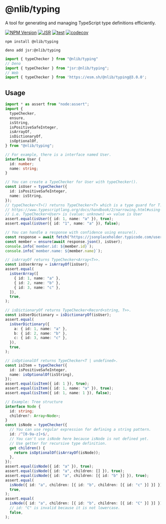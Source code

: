 # @nlib/typing

A tool for generating and managing TypeScript type definitions efficiently.

[![NPM Version](https://img.shields.io/npm/v/%40nlib%2Ftyping)](https://www.npmjs.com/package/@nlib/typing)
[![JSR](https://jsr.io/badges/@nlib/typing)](https://jsr.io/@nlib/typing)
[![test](https://github.com/nlibjs/typing/actions/workflows/test.yml/badge.svg)](https://github.com/nlibjs/typing/actions/workflows/test.yml)
[![codecov](https://codecov.io/gh/nlibjs/typing/graph/badge.svg?token=msEnyrNAzF)](https://codecov.io/gh/nlibjs/typing)

```
npm install @nlib/typing
```

```
deno add jsr:@nlib/typing
```

```typescript
import { typeChecker } from "@nlib/typing"
// Deno
import { typeChecker } from "jsr:@nlib/typing";
// Web
import { typeChecker } from 'https://esm.sh/@nlib/typing@3.0.0';
```

## Usage

```typescript
import * as assert from "node:assert";
import {
  typeChecker,
  ensure,
  isString,
  isPositiveSafeInteger,
  isArrayOf,
  isDictionaryOf,
  isOptionalOf,
} from "@nlib/typing";

// For example, there is a interface named User.
interface User {
  id: number;
  name: string;
}

// You can create a TypeChecker for User with typeChecker().
const isUser = typeChecker({
  id: isPositiveSafeInteger,
  name: isString,
});
// typeChecker<T>() returns TypeChecker<T> which is a type guard for T.
// https://www.typescriptlang.org/docs/handbook/2/narrowing.html#using-type-predicates
// i.e. TypeChecker<User> is (value: unknown) => value is User
assert.equal(isUser({ id: 1, name: "a" }), true);
assert.equal(isUser({ id: "1", name: "a" }), false);

// You can handle a response with confidence using ensure().
const response = await fetch("https://jsonplaceholder.typicode.com/users/1");
const member = ensure(await response.json(), isUser);
console.info(`member.id: ${member.id}`);
console.info(`member.name: ${member.name}`);

// isArrayOf returns TypeChecker<Array<T>>.
const isUserArray = isArrayOf(isUser);
assert.equal(
  isUserArray([
    { id: 1, name: "a" },
    { id: 2, name: "b" },
    { id: 3, name: "c" },
  ]),
  true,
);

// isDictionaryOf returns TypeChecker<Record<string, T>>.
const isUserDictionary = isDictionaryOf(isUser);
assert.equal(
  isUserDictionary({
    a: { id: 1, name: "a" },
    b: { id: 2, name: "b" },
    c: { id: 3, name: "c" },
  }),
  true,
);

// isOptionalOf returns TypeChecker<T | undefined>.
const isItem = typeChecker({
  id: isPositiveSafeInteger,
  name: isOptionalOf(isString),
});
assert.equal(isItem({ id: 1 }), true);
assert.equal(isItem({ id: 1, name: "a" }), true);
assert.equal(isItem({ id: 1, name: 1 }), false);

// Example: Tree structure
interface Node {
  id: string;
  children?: Array<Node>;
}
const isNode = typeChecker({
  // You can use regular expression for defining a string pattern.
  id: /^[0-9a-z]+$/,
  // You can't use isNode here because isNode is not defined yet.
  // Use getter for recursive type definition.
  get children() {
    return isOptionalOf(isArrayOf(isNode));
  },
});
assert.equal(isNode({ id: "a" }), true);
assert.equal(isNode({ id: "a", children: [] }), true);
assert.equal(isNode({ id: "a", children: [{ id: "b" }] }), true);
assert.equal(
  isNode({ id: "a", children: [{ id: "b", children: [{ id: "c" }] }] }),
  true,
);
assert.equal(
  isNode({ id: "a", children: [{ id: "b", children: [{ id: "C" }] }] }),
  // id: "C" is invalid because it is not lowercase.
  false,
);
```
